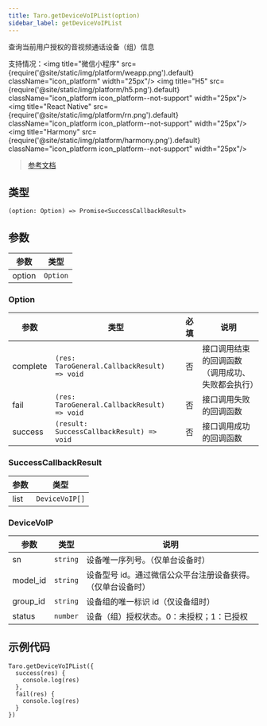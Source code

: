 ```yaml
---
title: Taro.getDeviceVoIPList(option)
sidebar_label: getDeviceVoIPList
---
```


查询当前用户授权的音视频通话设备（组）信息

支持情况：<img title="微信小程序" src={require('@site/static/img/platform/weapp.png').default} className="icon_platform" width="25px"/> <img title="H5" src={require('@site/static/img/platform/h5.png').default} className="icon_platform icon_platform--not-support" width="25px"/> <img title="React Native" src={require('@site/static/img/platform/rn.png').default} className="icon_platform icon_platform--not-support" width="25px"/> <img title="Harmony" src={require('@site/static/img/platform/harmony.png').default} className="icon_platform icon_platform--not-support" width="25px"/>

> [参考文档](https://developers.weixin.qq.com/miniprogram/dev/api/open-api/device-voip/wx.getDeviceVoIPList.html)

## 类型

```tsx
(option: Option) => Promise<SuccessCallbackResult>
```

## 参数

| 参数 | 类型 |
| --- | --- |
| option | `Option` |

### Option

| 参数 | 类型 | 必填 | 说明 |
| --- | --- | :---: | --- |
| complete | `(res: TaroGeneral.CallbackResult) => void` | 否 | 接口调用结束的回调函数（调用成功、失败都会执行） |
| fail | `(res: TaroGeneral.CallbackResult) => void` | 否 | 接口调用失败的回调函数 |
| success | `(result: SuccessCallbackResult) => void` | 否 | 接口调用成功的回调函数 |

### SuccessCallbackResult

| 参数 | 类型 |
| --- | --- |
| list | `DeviceVoIP[]` |

### DeviceVoIP

| 参数 | 类型 | 说明 |
| --- | --- | --- |
| sn | `string` | 设备唯一序列号。（仅单台设备时） |
| model_id | `string` | 设备型号 id。通过微信公众平台注册设备获得。（仅单台设备时） |
| group_id | `string` | 设备组的唯一标识 id（仅设备组时） |
| status | `number` | 设备（组）授权状态。0：未授权；1：已授权 |

## 示例代码

```tsx
Taro.getDeviceVoIPList({
  success(res) {
    console.log(res)
  },
  fail(res) {
    console.log(res)
  }
})
```
